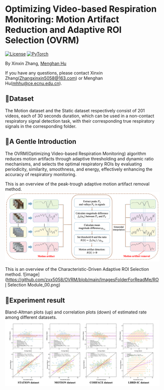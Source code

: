 # Optimizing Video-based Respiration Monitoring: Motion Artifact Reduction and Adaptive ROI Selection (OVRM)
[![License](https://img.shields.io/badge/License-Apache_2.0-blue.svg)](https://opensource.org/licenses/Apache-2.0) 
<a href="https://pytorch.org/get-started/locally/"><img alt="PyTorch" src="https://img.shields.io/badge/PyTorch-ee4c2c?logo=pytorch&logoColor=white"></a>

By Xinxin Zhang, [Menghan Hu](https://faculty.ecnu.edu.cn/_s15/hmh/main.psp)

If you have any questions, please contact Xinxin Zhang(Zhangxinxin5058@163.com) or Menghan Hu(mhhu@ce.ecnu.edu.cn).

## 🌟Dataset
The Motion dataset and the Static dataset respectively consist of 201 videos, each of 30 seconds duration, which can be used in a non-contact respiratory signal detection task, with their corresponding true respiratory signals in the corresponding folder.

## 🌟A Gentle Introduction
The OVRM(Optimizing Video-based Respiration Monitoring) algorithm reduces motion artifacts through adaptive thresholding and dynamic ratio mechanisms, and selects the optimal respiratory ROIs by evaluating periodicity, similarity, smoothness, and energy, effectively enhancing the accuracy of respiratory monitoring.

This is an overview of the peak-trough adaptive motion artifact removal method.
![image](https://github.com/zxx5058/OVRM/blob/main/ImagesFolderForReadMe/Motion_artifact.png)

This is an overview of the Characteristic-Driven Adaptive ROI Selection method.
![image](https://github.com/zxx5058/OVRM/blob/main/ImagesFolderForReadMe/ROI Selection Module_00.png)

## 🌟Experiment result
Bland-Altman plots (up) and correlation plots (down) of estimated rate among different datasets.
![image](https://github.com/zxx5058/OVRM/blob/main/ImagesFolderForReadMe/BA.png)


